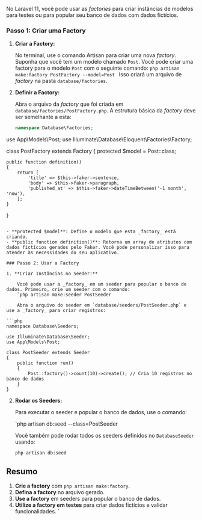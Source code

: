 No Laravel 11, você pode usar as _factories_ para criar instâncias de modelos para testes ou para popular seu banco de dados com dados fictícios. 

### Passo 1: Criar uma Factory

1. **Criar a Factory:**
    
    No terminal, use o comando Artisan para criar uma nova _factory_. Suponha que você tem um modelo chamado `Post`. Você pode criar uma factory para o modelo `Post` com o seguinte comando:
	`php artisan make:factory PostFactory --model=Post
`
Isso criará um arquivo de _factory_ na pasta `database/factories`.
    
2. **Definir a Factory:**
    
    Abra o arquivo da _factory_ que foi criada em `database/factories/PostFactory.php`. A estrutura básica da _factory_ deve ser semelhante a esta:
    
    ```php
    namespace Database\Factories;

use App\Models\Post;
use Illuminate\Database\Eloquent\Factories\Factory;

class PostFactory extends Factory
{
    protected $model = Post::class;

    public function definition()
    {
        return [
            'title' => $this->faker->sentence,
            'body' => $this->faker->paragraph,
            'published_at' => $this->faker->dateTimeBetween('-1 month', 'now'),
        ];
    }
}
```

- **protected $model**: Define o modelo que esta _factory_ está criando.
- **public function definition()**: Retorna um array de atributos com dados fictícios gerados pelo Faker. Você pode personalizar isso para atender às necessidades do seu aplicativo.

### Passo 2: Usar a Factory

1. **Criar Instâncias no Seeder:**
    
    Você pode usar a _factory_ em um seeder para popular o banco de dados. Primeiro, crie um seeder com o comando:
    `php artisan make:seeder PostSeeder

	Abra o arquivo do seeder em `database/seeders/PostSeeder.php` e use a _factory_ para criar registros:

```php
namespace Database\Seeders;

use Illuminate\Database\Seeder;
use App\Models\Post;

class PostSeeder extends Seeder
{
    public function run()
    {
        Post::factory()->count(10)->create(); // Cria 10 registros no banco de dados
    }
}
```


2. **Rodar os Seeders:**

	Para executar o seeder e popular o banco de dados, use o comando:

	`php artisan db:seed --class=PostSeeder

	Você também pode rodar todos os seeders definidos no `DatabaseSeeder` usando:

	`php artisan db:seed
`
## Resumo

1. **Crie a factory** com `php artisan make:factory`.
2. **Defina a factory** no arquivo gerado.
3. **Use a factory** em seeders para popular o banco de dados.
4. **Utilize a factory em testes** para criar dados fictícios e validar funcionalidades.
`